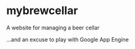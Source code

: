 mybrewcellar
============

A website for managing a beer cellar

...and an excuse to play with Google App Engine
